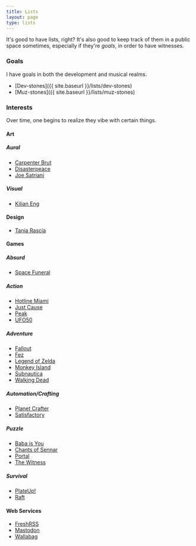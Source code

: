 ```yaml
---
title: Lists
layout: page
type: lists
---
```


It's good to have lists, right? It's also good to keep track of them in a public space sometimes, especially if they're _goals_, in order to have witnesses.

### Goals

I have goals in both the development and musical realms.

- [Dev-stones]({{ site.baseurl }}/lists/dev-stones)
- [Muz-stones]({{ site.baseurl }}/lists/muz-stones)

### Interests

Over time, one begins to realize they vibe with certain things.

<section class="list">

  <h4>Art</h4>

  <section class="list sub">
    <h5>Aural</h5>
    <ul>
      <li><a href="https://carpenterbrut.bandcamp.com">Carpenter Brut</a></li>
      <li><a href="https://disasterpeace.com">Disasterpeace</a></li>
      <li><a href="http://www.satriani.com">Joe Satriani</a></li>
    </ul>
  </section>

  <section class="list sub">
    <h5>Visual</h5>
    <ul>
      <li><a href="https://dwdesign.tumblr.com">Kilian Eng</a></li>
    </ul>
  </section>

</section>

<section class="list">

  <h4>Design</h4>
  <ul>
    <li><a href="https://www.taniarascia.com">Tania Rascia</a></li>
  </ul>

</section>

<section class="list">

  <h4>Games</h4>

  <section class="list sub">
    <h5>Absurd</h5>
    <ul>
      <li><a href="https://thecatamites.itch.io/space-funeral">Space Funeral</a></li>
    </ul>
  </section>

  <section class="list sub">
    <h5>Action</h5>
    <ul>
      <li><a href="https://en.wikipedia.org/wiki/Hotline_Miami">Hotline Miami</a></li>
      <li><a href="https://en.wikipedia.org/wiki/Just_Cause_(video_game_series)">Just Cause</a></li>
      <li><a href="https://en.wikipedia.org/wiki/Peak_(video_game)">Peak</a></li>
      <li><a href="https://en.wikipedia.org/wiki/UFO_50">UFO50</a></li>
    </ul>
  </section>

  <section class="list sub">
    <h5>Adventure</h5>
    <ul>
      <li><a href="https://en.wikipedia.org/wiki/Fallout_(video_game)">Fallout</a></li>
      <li><a href="https://en.wikipedia.org/wiki/Fez_(video_game)">Fez</a></li>
      <li><a href="https://en.wikipedia.org/wiki/The_Legend_of_Zelda">Legend of Zelda</a></li>
      <li><a href="https://en.wikipedia.org/wiki/Monkey_Island">Monkey Island</a></li>
      <li><a href="https://en.wikipedia.org/wiki/Subnautica">Subnautica</a></li>
      <li><a href="https://en.wikipedia.org/wiki/The_Walking_Dead_(video_game)">Walking Dead</a></li>
    </ul>
  </section>

  <section class="list sub">
    <h5>Automation/Crafting</h5>
    <ul>
      <li><a href="https://store.steampowered.com/app/1284190/The_Planet_Crafter/">Planet Crafter</a></li>
      <li><a href="https://en.wikipedia.org/wiki/Satisfactory">Satisfactory</a></li>
    </ul>
  </section>

  <section class="list sub">
    <h5>Puzzle</h5>
    <ul>
      <li><a href="https://en.wikipedia.org/wiki/Baba_Is_You">Baba is You</a></li>
      <li><a href="https://en.wikipedia.org/wiki/Chants_of_Sennaar">Chants of Sennar</a></li>
      <li><a href="https://en.wikipedia.org/wiki/Portal_(series)">Portal</a></li>
      <li><a href="https://en.wikipedia.org/wiki/The_Witness_(2016_video_game)">The Witness</a></li>
    </ul>
  </section>

  <section class="list sub">
    <h5>Survival</h5>
    <ul>
      <li><a href="https://en.wikipedia.org/wiki/PlateUp!">PlateUp!</a></li>
      <li><a href="https://en.wikipedia.org/wiki/Raft_(video_game)">Raft</a></li>
    </ul>
  </section>

</section>

<section class="list">

  <h4>Web Services</h4>
  <ul>
    <li><a href="https://freshrss.org">FreshRSS</a></li>
    <li><a href="https://joinmastodon.org">Mastodon</a></li>
    <li><a href="https://wallabag.org">Wallabag</a></li>
  </ul>

</section>
